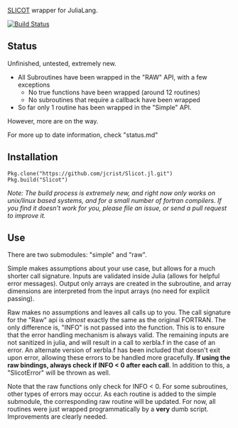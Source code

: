 [SLICOT](http://slicot.org/) wrapper for JuliaLang.

[![Build Status](https://travis-ci.org/jcrist/Slicot.jl.svg?branch=master)](https://travis-ci.org/jcrist/Slicot.jl)

Status
------
Unfinished, untested, extremely new. 

* All Subroutines have been wrapped in the "RAW" API, with a few exceptions
    - No true functions have been wrapped (around 12 routines)
    - No subroutines that require a callback have been wrapped
* So far only 1 routine has been wrapped in the "Simple" API.

However, more are on the way. 

For more up to date information, check "status.md"

Installation
------------
```
Pkg.clone("https://github.com/jcrist/Slicot.jl.git")
Pkg.build("Slicot")
```

*Note: The build process is extremely new, and right now only works on unix/linux
based systems, and for a small number of fortran compilers. If you find it doesn't
work for you, please file an issue, or send a pull request to improve it.*

Use
---
There are two submodules: "simple" and "raw". 

Simple makes assumptions about your use case, but allows for a much 
shorter call signature. Inputs are validated inside Julia (allows for 
helpful error messages). Output only arrays are created in the subroutine,
and array dimensions are interpreted from the input arrays (no need for 
explicit passing).

Raw makes no assumptions and leaves all calls up to you. The call signature
for the "Raw" api is *almost* exactly the same as the original FORTRAN. The
only difference is, "INFO" is not passed into the function. This is to
ensure that the error handling mechanism is always valid. The remaining 
inputs are not sanitized in julia, and will result in a call to xerbla.f
in the case of an error. An alternate version of xerbla.f has been included 
that doesn't exit upon error, allowing these errors to be handled more
gracefully. **If using the raw bindings, always check if INFO < 0 after
each call**. In addition to this, a "SlicotError" will be thrown as well.

Note that the raw functions only check for INFO < 0. For some subroutines,
other types of errors may occur. As each routine is added to the simple
submodule, the corresponding raw routine will be updated. For now, all 
routines were just wrapped programmatically by a **very** dumb script.
Improvements are clearly needed.
